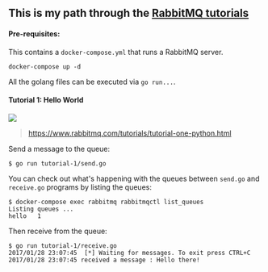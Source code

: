 ## This is my path through the [RabbitMQ tutorials](https://www.rabbitmq.com/getstarted.html)

#### Pre-requisites:

This contains a `docker-compose.yml` that runs a RabbitMQ server.

```
docker-compose up -d
```

All the golang files can be executed via `go run...`.

#### Tutorial 1: Hello World

![](https://www.rabbitmq.com/img/tutorials/python-one-overall.png)
> https://www.rabbitmq.com/tutorials/tutorial-one-python.html

Send a message to the queue:
```
$ go run tutorial-1/send.go
```

You can check out what's happening with the queues between `send.go` and `receive.go` programs by listing the queues:

```
$ docker-compose exec rabbitmq rabbitmqctl list_queues
Listing queues ...
hello	1
```

Then receive from the queue:
```
$ go run tutorial-1/receive.go
2017/01/28 23:07:45  [*] Waiting for messages. To exit press CTRL+C
2017/01/28 23:07:45 received a message : Hello there!
```



